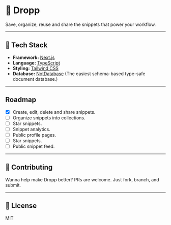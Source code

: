 # 🐣 Dropp

Save, organize, reuse and share the snippets that power your workflow.

---

## 🚀 Tech Stack

- **Framework:** [Next.js](https://nextjs.org)
- **Language:** [TypeScript](https://www.typescriptlang.org)
- **Styling:** [Tailwind CSS](https://tailwindcss.com)
- **Database:** [NotDatabase](https://notdatabase.com) (The easiest schema-based type-safe document database.)

---

## Roadmap

- [x] Create, edit, delete and share snippets.
- [ ] Organize snippets into collections.
- [ ] Star snippets.
- [ ] Snippet analytics.
- [ ] Public profile pages.
- [ ] Star snippets.
- [ ] Public snippet feed.

---

## 🤝 Contributing

Wanna help make Dropp better? PRs are welcome. Just fork, branch, and submit.

---

## 📄 License

MIT
